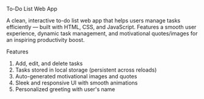 To-Do List Web App

A clean, interactive to-do list web app that helps users manage tasks efficiently — built with HTML, CSS, and JavaScript. Features a smooth user experience, dynamic task management, and motivational quotes/images for an inspiring productivity boost.

Features

1) Add, edit, and delete tasks
2) Tasks stored in local storage (persistent across reloads)
3) Auto-generated motivational images and quotes
4) Sleek and responsive UI with smooth animations
5) Personalized greeting with user's name
